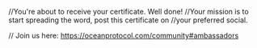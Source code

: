 //You're about to receive your certificate. Well done!
//Your mission is to start spreading the word, post this certificate on
//your preferred social.

// Join us here: https://oceanprotocol.com/community#ambassadors
